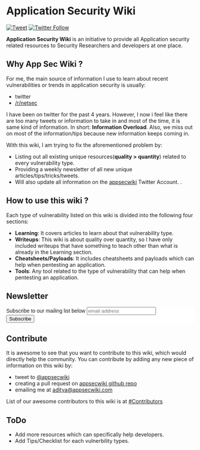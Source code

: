 # Application Security Wiki

[![Tweet](https://img.shields.io/twitter/url/http/shields.io.svg?style=social)](https://twitter.com/intent/tweet?ref_src=twsrc%5Etfw&text=Application%20Security%20Wiki%20-%20One%20Stop%20for%20Application%20Security%20Resources&tw_p=tweetbutton&url=https%3A%2F%2Fappsecwiki.com&via=appsecwiki) [![Twitter Follow](https://img.shields.io/twitter/follow/appsecwiki.svg?style=social&label=Follow)](https://twitter.com/appsecwiki)


**Application Security Wiki** is an initiative to provide all Application security related resources to Security Researchers and developers at one place. 

## Why App Sec Wiki ? 

For me, the main source of information I use to learn about recent vulnerabilities or trends in application security is usually:

* twitter 
* [/r/netsec](https://reddit.com/r/netsec)

I have been on twitter for the past 4 years. However, I now i feel like there are too many tweets or information to take in and most of the time, it is same kind of information. In short: **Information Overload**. Also, we miss out on most of the information/tips because new information keeps coming in.

With this wiki, I am trying to fix the aforementioned problem by:

* Listing out all existing unique resources(**quality > quantity**) related to every vulnerability type. 
* Providing a weekly newsletter of all new unique articles/tips/tricks/tweets.
* Will also update all information on the [appsecwiki](https://twitter.com/appsecwiki) Twitter Account. .

## How to use this wiki ?

Each type of vulnerability listed on this wiki is divided into the following four sections:

* **Learning**: It covers articles to learn about that vulnerability type. 
* **Writeups**: This wiki is about quality over quantity, so I have only included writeups that have something to teach other than what is already in the Learning section. 
* **Cheatsheets/Payloads**: It includes cheatsheets and payloads which can help when pentesting an application.
* **Tools**: Any tool related to the type of vulnerability that can help when pentesting an application.

## Newsletter

<!-- Begin Mailchimp Signup Form -->
<link href="//cdn-images.mailchimp.com/embedcode/horizontal-slim-10_7.css" rel="stylesheet" type="text/css">
<style type="text/css">
	#mc_embed_signup{background:#fff; clear:left; font:14px Helvetica,Arial,sans-serif; width:100%;}
	/* Add your own MailChimp form style overrides in your site stylesheet or in this style block.
	   We recommend moving this block and the preceding CSS link to the HEAD of your HTML file. */
</style>
<div id="mc_embed_signup">
<form action="https://facebook.us14.list-manage.com/subscribe/post?u=3ce0b37a46bdc49195b7bf55e&amp;id=c93f26d494" method="post" id="mc-embedded-subscribe-form" name="mc-embedded-subscribe-form" class="validate" target="_blank" novalidate>
    <div id="mc_embed_signup_scroll">
	<label for="mce-EMAIL">Subscribe to our mailing list below</label>
	<input type="email" value="" name="EMAIL" class="email" id="mce-EMAIL" placeholder="email address" required>
    <!-- real people should not fill this in and expect good things - do not remove this or risk form bot signups-->
    <div style="position: absolute; left: -5000px;" aria-hidden="true"><input type="text" name="b_3ce0b37a46bdc49195b7bf55e_c93f26d494" tabindex="-1" value=""></div>
    <div class="clear"><input type="submit" value="Subscribe" name="subscribe" id="mc-embedded-subscribe" class="button"></div>
    </div>
</form>
</div>

<!--End mc_embed_signup-->

## Contribute 

It is awesome to see that you want to contribute to this wiki, which would directly help the community.
You can contribute by adding any new piece of information on this wiki by:
* tweet to [@appsecwiki](twitter.com/appsecwiki)
* creating a pull request on [appsecwiki github repo](https://github.com/exploitprotocol/app-sec-wiki)
* emailing me at [aditya@appsecwiki.com](mailto:aditya@appsecwiki.com)

List of our awesome contributors to this wiki is at [#Contributors](https://appsecwiki.com/#/contributors)

## ToDo

* Add more resources which can specifically help developers.
* Add Tips/Checklist for each vulnerbility types. 
